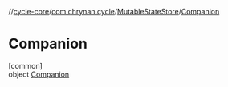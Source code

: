 //[cycle-core](../../../../index.md)/[com.chrynan.cycle](../../index.md)/[MutableStateStore](../index.md)/[Companion](index.md)

# Companion

[common]\
object [Companion](index.md)
